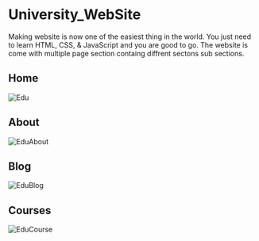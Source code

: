 # University_WebSite
Making website is now one of the easiest thing in the world. You just need to learn HTML, CSS, &amp; JavaScript and you are good to go.
The website is come with multiple page section containg diffrent sectons sub sections.

## Home

![Edu](https://user-images.githubusercontent.com/91690267/193908748-9753af99-6c78-49e3-bd1c-84865f960dcc.jpg)

## About

![EduAbout](https://user-images.githubusercontent.com/91690267/194328774-aef72a8d-e73b-4b88-a960-5b30c0f8762b.jpg)

## Blog

![EduBlog](https://user-images.githubusercontent.com/91690267/194328930-c26aa15b-3d8f-4f46-91a2-5817e80c8617.jpg)

## Courses

![EduCourse](https://user-images.githubusercontent.com/91690267/194709872-cec25e65-a0c3-4e08-90ac-272900b935ea.jpg)
